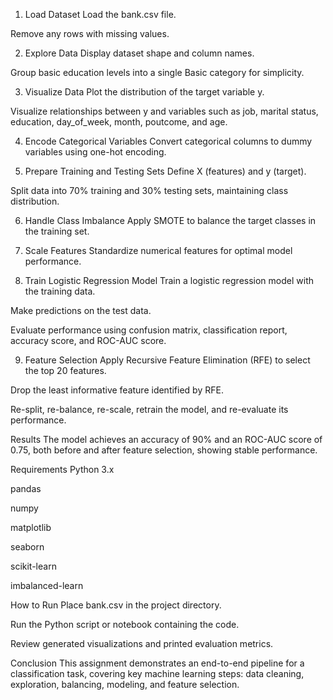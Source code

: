 1. Load Dataset
Load the bank.csv file.

Remove any rows with missing values.

2. Explore Data
Display dataset shape and column names.

Group basic education levels into a single Basic category for simplicity.

3. Visualize Data
Plot the distribution of the target variable y.

Visualize relationships between y and variables such as job, marital status, education, day_of_week, month, poutcome, and age.

4. Encode Categorical Variables
Convert categorical columns to dummy variables using one-hot encoding.

5. Prepare Training and Testing Sets
Define X (features) and y (target).

Split data into 70% training and 30% testing sets, maintaining class distribution.

6. Handle Class Imbalance
Apply SMOTE to balance the target classes in the training set.

7. Scale Features
Standardize numerical features for optimal model performance.

8. Train Logistic Regression Model
Train a logistic regression model with the training data.

Make predictions on the test data.

Evaluate performance using confusion matrix, classification report, accuracy score, and ROC-AUC score.

9. Feature Selection
Apply Recursive Feature Elimination (RFE) to select the top 20 features.

Drop the least informative feature identified by RFE.

Re-split, re-balance, re-scale, retrain the model, and re-evaluate its performance.

Results
The model achieves an accuracy of 90% and an ROC-AUC score of 0.75, both before and after feature selection, showing stable performance.

Requirements
Python 3.x

pandas

numpy

matplotlib

seaborn

scikit-learn

imbalanced-learn

How to Run
Place bank.csv in the project directory.

Run the Python script or notebook containing the code.

Review generated visualizations and printed evaluation metrics.

Conclusion
This assignment demonstrates an end-to-end pipeline for a classification task, covering key machine learning steps: data cleaning, exploration, balancing, modeling, and feature selection.
